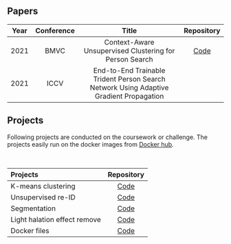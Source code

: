 <!-- ![header](https://capsule-render.vercel.app/api?type=wave&color=1E90FF&height=250&section=header&text=Kuhyeun%20Ko&fontAlign=50&fontAlignY=45&fontSize=50&fontColor=FFFFFF) -->


## Papers
| **Year** | **Conference** | **Title** | **Repository** |
|:---:|:---:|:---:|:---:|
|2021 | BMVC|Context-Aware Unsupervised Clustering for Person Search                               |[Code](https://github.com/VIP-Lab-UNIST/CUCPS_public)       |
|2021 | ICCV|End-to-End Trainable Trident Person Search Network Using Adaptive Gradient Propagation|  |

## Projects
Following projects are conducted on the coursework or challenge. The projects easily run on the docker images from [Docker hub](https://hub.docker.com/u/khko).

<br/>
<center>

| **Projects**                  | **Repository**  |
|:---|:---:|
| K-means clustering            |  [Code](https://github.com/kuhyeun-ko/k-means-clustering)       |
| Unsupervised re-ID            |  [Code](https://github.com/kuhyeun-ko/bottom_up_reid)           |
| Segmentation                  |  [Code](https://github.com/kuhyeun-ko/segmentation)             |
| Light halation effect remove  |  [Code](https://github.com/VIP-Lab-UNIST/Dacon_LGAI)            |
| Docker files                  |  [Code](https://github.com/VIP-Lab-UNIST/docker-deep-learning)  |
